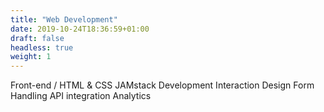 ```yaml
---
title: "Web Development"
date: 2019-10-24T18:36:59+01:00
draft: false
headless: true
weight: 1
---
```


Front-end / HTML & CSS
JAMstack Development
Interaction Design
Form Handling
API integration
Analytics